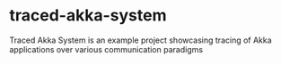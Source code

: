 # traced-akka-system
Traced Akka System is an example project showcasing tracing of Akka applications over various communication paradigms

